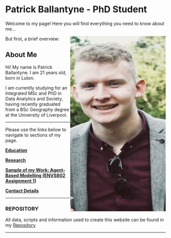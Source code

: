 # Patrick Ballantyne - PhD Student


Welcome to my page! Here you will find everything you need to know about me... 

<img align="right" width="300" height="550" src="Headshot.jpeg">

But first, a brief overview:

## About Me

Hi! My name is Patrick Ballantyne. I am 21 years old, born in Luton.

I am currently studying for an Integrated MSc and PhD in Data Analytics and Society, having recently graduated from a BSc Geography
degree at the University of Liverpool.

--- 
Please use the links below to navigate to sections of my page.

**[Education](Education.md)**

**[Research](Research.md)**

**[Sample of my Work: Agent-Based Modelling (ENVS802 Assignment 1)](AssignmentPortfolio.md)**

**[Contact Details](ContactDetails.md)**

---
### REPOSITORY

All data, scripts and information used to create this website can be found in my [Repository](https://github.com/patrickballantyne/patrickballantyne.github.io)

---
